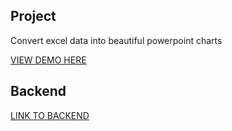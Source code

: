 ## Project

Convert excel data into beautiful powerpoint charts

[VIEW DEMO HERE](https://slideai-demo.vercel.app/)

## Backend

[LINK TO BACKEND](https://github.com/FreddyHaas/slideai-backend)

